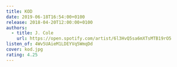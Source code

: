 ```yaml
---
title: KOD
date: 2019-06-18T16:54:00+0100
release: 2018-04-20T12:00:00+0100
authors:
  - title: J. Cole
    url: https://open.spotify.com/artist/6l3HvQ5sa6mXTsMTB19rO5
listen_of: 4Wv5UAieM1LDEYVq5WmqDd
cover: kod.jpg
rating: 4.25
---
```

